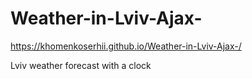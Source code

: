 # Weather-in-Lviv-Ajax-
https://khomenkoserhii.github.io/Weather-in-Lviv-Ajax-/

Lviv weather forecast with a clock
